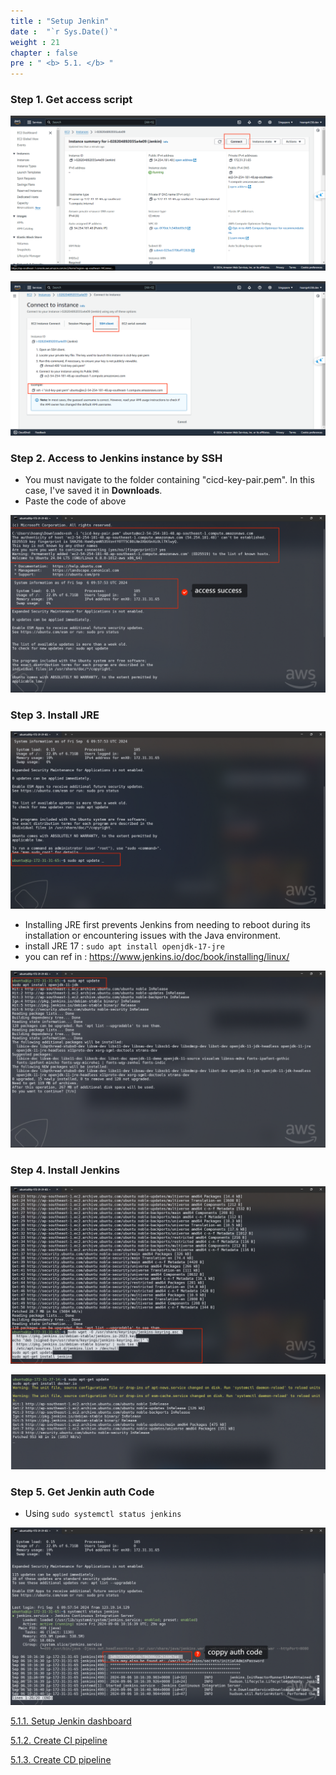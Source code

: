 ```yaml
---
title : "Setup Jenkin"
date :  "`r Sys.Date()`" 
weight : 21
chapter : false
pre : " <b> 5.1. </b> "
---
```

### Step 1. Get access script

![access_jenkin.png](access_jenkin.png)

![choice_connect.png](choice_connect.png)

### Step 2. Access to Jenkins instance by SSH

- You must navigate to the folder containing "cicd-key-pair.pem". In this case, I've saved it in **Downloads**.
- Paste the code of above

![access_jenkin_with_ssh.png](access_jenkin_with_ssh.png)

### Step 3. Install JRE

![update apt.png](update_apt.png)

- Installing JRE first prevents Jenkins from needing to reboot during its installation or encountering issues with the Java environment.
- install JRE 17 : `sudo apt install openjdk-17-jre`
- you can ref in : https://www.jenkins.io/doc/book/installing/linux/

![install jre.png](install_jre.png)

### Step 4. Install Jenkins

![install jenkin.png](install_jenkin.png)

![image.png](image.png)

### Step 5. Get Jenkin auth Code

- Using `sudo systemctl status jenkins`

![get jenkin auth key.png](get_jenkin_auth_key.png)

[5.1.1. Setup Jenkin dashboard](./5.1.1-Setup%20Jenkin%20dashboard/_index.md)

[5.1.2. Create CI pipeline](./5.1.2-Create%20CI%20pipeline/_index.md)

[5.1.3. Create CD pipeline](./5.1.3-Create%20CD%20pipeline/_index.md)